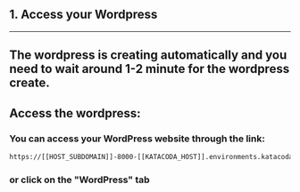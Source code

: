 
## 1. Access your Wordpress
---

## The wordpress is creating automatically and you need to wait around 1-2 minute for the wordpress create.

## Access the wordpress:

### You can access your WordPress website through the link:
```sh 
https://[[HOST_SUBDOMAIN]]-8000-[[KATACODA_HOST]].environments.katacoda.com 
```
### or click on the "WordPress" tab
